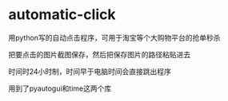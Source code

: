 # automatic-click
用python写的自动点击程序，可用于淘宝等个大购物平台的抢单秒杀

把要点击的图片截图保存，然后把保存图片的路径粘贴进去

时间时24小时制，时间早于电脑时间会直接跳出程序

用到了pyautogui和time这两个库
